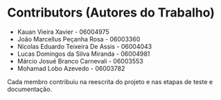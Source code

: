 # Contributors (Autores do Trabalho)

- Kauan Vieira Xavier - 06004975
- João Marcellus Peçanha Rosa - 06003360
- Nícolas Eduardo Teixeira De Assis - 06004043
- Lucas Domingos da Silva Miranda - 06004981
- Márcio Josué Branco Carnevali - 06003553
- Mohamad Lobo Azevedo - 06003782

Cada membro contribuiu na reescrita do projeto e nas etapas de teste e documentação.

